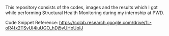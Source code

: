 This repository consists of the codes, images and the results which I got while performing Structural Health Monitoring during my internship at PWD.

Code Snippet Reference: https://colab.research.google.com/drive/1L-oR4fx2TSvUI4iuUGO_hDj5vUHoUoIJ
